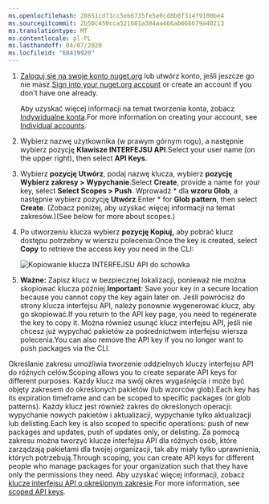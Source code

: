 ```yaml
---
ms.openlocfilehash: 20851cd71cc5eb6735fe5e0cd8b0f314f9100be4
ms.sourcegitcommit: 2b50c450cca521681a384aa466ab666679a40213
ms.translationtype: MT
ms.contentlocale: pl-PL
ms.lasthandoff: 04/07/2020
ms.locfileid: "68419920"
---
```

1. <span data-ttu-id="0343f-101">[Zaloguj się na swoje konto nuget.org](https://www.nuget.org/users/account/LogOn?returnUrl=%2F) lub utwórz konto, jeśli jeszcze go nie masz.</span><span class="sxs-lookup"><span data-stu-id="0343f-101">[Sign into your nuget.org account](https://www.nuget.org/users/account/LogOn?returnUrl=%2F) or create an account if you don't have one already.</span></span>

   <span data-ttu-id="0343f-102">Aby uzyskać więcej informacji na temat tworzenia konta, zobacz [Indywidualne konta](../../nuget-org/individual-accounts.md).</span><span class="sxs-lookup"><span data-stu-id="0343f-102">For more information on creating your account, see [Individual accounts](../../nuget-org/individual-accounts.md).</span></span>

1. <span data-ttu-id="0343f-103">Wybierz nazwę użytkownika (w prawym górnym rogu), a następnie wybierz pozycję **Klawisze INTERFEJSU API**.</span><span class="sxs-lookup"><span data-stu-id="0343f-103">Select your user name (on the upper right), then select **API Keys**.</span></span>

1. <span data-ttu-id="0343f-104">Wybierz **pozycję Utwórz**, podaj nazwę klucza, wybierz **pozycję Wybierz zakresy > Wypychanie**.</span><span class="sxs-lookup"><span data-stu-id="0343f-104">Select **Create**, provide a name for your key, select **Select Scopes > Push**.</span></span> <span data-ttu-id="0343f-105">Wprowadź \* dla **wzoru Glob**, a następnie wybierz pozycję **Utwórz**.</span><span class="sxs-lookup"><span data-stu-id="0343f-105">Enter \* for **Glob pattern**, then select **Create**.</span></span> <span data-ttu-id="0343f-106">(Zobacz poniżej, aby uzyskać więcej informacji na temat zakresów.)</span><span class="sxs-lookup"><span data-stu-id="0343f-106">(See below for more about scopes.)</span></span>

1. <span data-ttu-id="0343f-107">Po utworzeniu klucza wybierz **pozycję Kopiuj,** aby pobrać klucz dostępu potrzebny w wierszu polecenia:</span><span class="sxs-lookup"><span data-stu-id="0343f-107">Once the key is created, select **Copy** to retrieve the access key you need in the CLI:</span></span>

    ![Kopiowanie klucza INTERFEJSU API do schowka](../media/QS_Create-02-APIKey.png)

1. <span data-ttu-id="0343f-109">**Ważne:** Zapisz klucz w bezpiecznej lokalizacji, ponieważ nie można skopiować klucza później.</span><span class="sxs-lookup"><span data-stu-id="0343f-109">**Important**: Save your key in a secure location because you cannot copy the key again later on.</span></span> <span data-ttu-id="0343f-110">Jeśli powrócisz do strony klucza interfejsu API, należy ponownie wygenerować klucz, aby go skopiować.</span><span class="sxs-lookup"><span data-stu-id="0343f-110">If you return to the API key page, you need to regenerate the key to copy it.</span></span> <span data-ttu-id="0343f-111">Można również usunąć klucz interfejsu API, jeśli nie chcesz już wypychać pakietów za pośrednictwem interfejsu wiersza polecenia.</span><span class="sxs-lookup"><span data-stu-id="0343f-111">You can also remove the API key if you no longer want to push packages via the CLI.</span></span>

<span data-ttu-id="0343f-112">Określanie zakresu umożliwia tworzenie oddzielnych kluczy interfejsu API do różnych celów.</span><span class="sxs-lookup"><span data-stu-id="0343f-112">Scoping allows you to create separate API keys for different purposes.</span></span> <span data-ttu-id="0343f-113">Każdy klucz ma swój okres wygaśnięcia i może być objęty zakresem do określonych pakietów (lub wzorców glob).</span><span class="sxs-lookup"><span data-stu-id="0343f-113">Each key has its expiration timeframe and can be scoped to specific packages (or glob patterns).</span></span> <span data-ttu-id="0343f-114">Każdy klucz jest również zakres do określonych operacji: wypychanie nowych pakietów i aktualizacji, wypychanie tylko aktualizacji lub delisting.</span><span class="sxs-lookup"><span data-stu-id="0343f-114">Each key is also scoped to specific operations: push of new packages and updates, push of updates only, or delisting.</span></span> <span data-ttu-id="0343f-115">Za pomocą zakresu można tworzyć klucze interfejsu API dla różnych osób, które zarządzają pakietami dla twojej organizacji, tak aby miały tylko uprawnienia, których potrzebują.</span><span class="sxs-lookup"><span data-stu-id="0343f-115">Through scoping, you can create API keys for different people who manage packages for your organization such that they have only the permissions they need.</span></span> <span data-ttu-id="0343f-116">Aby uzyskać więcej informacji, zobacz [klucze interfejsu API o określonym zakresie](../../nuget-org/scoped-api-keys.md).</span><span class="sxs-lookup"><span data-stu-id="0343f-116">For more information, see [scoped API keys](../../nuget-org/scoped-api-keys.md).</span></span>